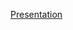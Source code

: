 
[Presentation](https://docs.google.com/a/newschool.edu/presentation/d/1okxYx_A78FMVLCGofwEjDh84cTzbR9oMI_CJUaL9R00/edit?usp=sharing)
